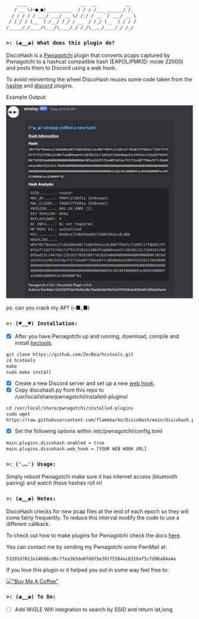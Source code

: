 ```
    ____                    __  __           __  
   / __ \(⌐■_■)__________  / / / /___ ______/ /_ 
  / / / / / ___/ ___/ __ \/ /_/ / __ `/ ___/ __ \
 / /_/ / (__  ) /__/ /_/ / __  / /_/ (__  ) / / /
/_____/_/____/\___/\____/_/ /_/\__,_/____/_/ /_/  
```

### `>: (◕‿‿◕) What does this plugin do?`

DiscoHash is a [Pwnagotchi](https://pwnagotchi.ai/) plugin that converts pcaps captured by Pwnagotchi to a hashcat compatible hash (EAPOL/PMKID: mode 22000) and posts them to Discord using a web hook.

To avoid reinventing the wheel DiscoHash reuses some code taken from the [hashie](https://github.com/evilsocket/pwnagotchi-plugins-contrib/blob/master/hashie.py) and [discord](https://github.com/evilsocket/pwnagotchi-plugins-contrib/blob/master/discord.py) plugins.

Example Output:

![DiscoHash Discord message](/discohash.png)

ps. can you crack my AP? (⌐■_■)

### `>: (♥‿‿♥) Installation:`

- [X] After you have Pwnagotchi up and running, download, compile and install [hxctools](https://github.com/ZerBea/hcxtools).
```
git clone https://github.com/ZerBea/hcxtools.git
cd hcxtools
make
sudo make install
```

- [X] Create a new Discord server and set up a new [web hook](https://support.discord.com/hc/en-us/articles/228383668-Intro-to-Webhooks).
- [X] Copy discohash.py from this repo to /usr/local/share/pwnagotchi/installed-plugins/
```
cd /usr/local/share/pwnagotchi/installed-plugins
sudo wget https://raw.githubusercontent.com/flamebarke/DiscoHash/main/discohash.py
```
- [X] Set the following options within /etc/pwnagotchi/config.toml
```
main.plugins.discohash.enabled = true
main.plugins.discohash.web_hook = [YOUR WEB HOOK URL]
```

### `>: (ᵔ◡◡ᵔ) Usage:`

Simply reboot Pwnagotchi make sure it has internet access (bluetooth pairing) and watch those hashes roll in!

### `>: (◕‿‿◕) Notes:`

DiscoHash checks for new pcap files at the end of each epoch so they will come fairly frequently. To reduce this interval modify the code to use a different callback. 

To check out how to make plugins for Pwnagotchi check the docs [here](https://pwnagotchi.ai/plugins/#developing-your-own-plugin).

You can contact me by sending my Pwnagotchi some PwnMail at:

`53291d7013a14b08cd8c7fea3b5de0f60f5e391f5584ac8310af5cfd96a04a4a`

If you love this plugin or it helped you out in some way feel free to:

[!["Buy Me A Coffee"](https://www.buymeacoffee.com/assets/img/custom_images/orange_img.png)](https://www.buymeacoffee.com/shainlakin)

### `>: (◕‿‿◕) To Do:`

- [ ] Add WiGLE Wifi integration to search by SSID and return lat,long
